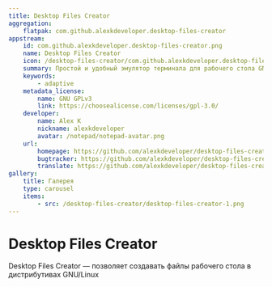 ```yaml
---
title: Desktop Files Creator
aggregation:
    flatpak: com.github.alexkdeveloper.desktop-files-creator
appstream:
    id: com.github.alexkdeveloper.desktop-files-creator.png
    name: Desktop Files Creator
    icon: /desktop-files-creator/com.github.alexkdeveloper.desktop-files-creator.png
    summary: Простой и удобный эмулятор терминала для рабочего стола GNOME.
    keywords:
        - adaptive
    metadata_license:
        name: GNU GPLv3
        link: https://choosealicense.com/licenses/gpl-3.0/
    developer:
        name: Alex K
        nickname: alexkdeveloper
        avatar: /notepad/notepad-avatar.png
    url:
        homepage: https://github.com/alexkdeveloper/desktop-files-creator
        bugtracker: https://github.com/alexkdeveloper/desktop-files-creator/issues
        translate: https://github.com/alexkdeveloper/desktop-files-creator/tree/main/po
gallery:
    title: Галерея
    type: carousel
    items:
        - src: /desktop-files-creator/desktop-files-creator-1.png
---
```


# Desktop Files Creator

Desktop Files Creator — позволяет создавать файлы рабочего стола в дистрибутивах GNU/Linux

<AGWGallery />

<!--@include: @apps/_parts/install/content-flatpak.md-->


